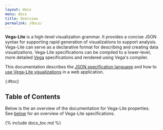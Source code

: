 ```yaml
---
layout: docs
menu: docs
title: Overview
permalink: /docs/
---
```


**Vega-Lite** is a high-level visualization grammar. It provides a concise JSON syntax for supporting rapid generation of visualizations to support analysis. Vega-Lite can serve as a declarative format for describing and creating data visualizations. Vega-Lite specifications can be compiled to a lower-level, more detailed [Vega](http://vega.github.io/vega) specifications and rendered using Vega's compiler.

This documentation describes the [JSON specification language](#spec) and how to [use Vega-Lite visualizations]({{site.baseurl}}/usage/embed.html) in a web application.


{:#toc}
## Table of Contents

Below is the an overview of the documentation for Vega-Lite properties. See [below](#spec) for an overview of Vega-Lite specifications.

{% include docs_toc.md %}

